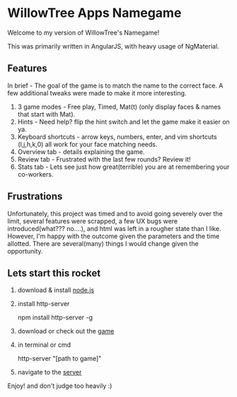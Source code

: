 # WillowTree Apps Namegame

Welcome to my version of WillowTree's Namegame!

This was primarily written in AngularJS, with heavy usage of NgMaterial.

## Features

In brief - The goal of the game is to match the name to the correct face. A few additional tweaks were made to make it more interesting.

1. 3 game modes - Free play, Timed, Mat(t) (only display faces & names that start with Mat).
2. Hints - Need help? flip the hint switch and let the game make it easier on ya.
3. Keyboard shortcuts - arrow keys, numbers, enter, and vim shortcuts (l,j,h,k,0) all work for your face matching needs.
4. Overview tab - details explaining the game.
5. Review tab - Frustrated with the last few rounds? Review it!
6. Stats tab - Lets see just how great(terrible) you are at remembering your co-workers.


## Frustrations

Unfortunately, this project was timed and to avoid going severely over the limit, several features were scrapped, a few UX bugs were introduced(what??? no....), and html was left in a rougher state than I like. However, I'm happy with the outcome given the parameters and the time allotted. There are several(many) things I would change given the opportunity.


## Lets start this rocket

1. download & install [node.js](https://www.nestrealty.com/charlottesville/listings/3300_middle_mountain_rd/567838.html)
2. install http-server

    npm install http-server -g

3. download or check out the [game](https://github.com/dlustig/willowtree-namegame.git)
4. in terminal or cmd 

    http-server "[path to game]"
    
5. navigate to the [server](http://localhost:8080)

Enjoy! and don't judge too heavily :)
